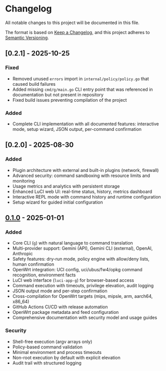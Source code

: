 # Changelog

All notable changes to this project will be documented in this file.

The format is based on [Keep a Changelog](https://keepachangelog.com/en/1.0.0/),
and this project adheres to [Semantic Versioning](https://semver.org/spec/v2.0.0.html).

## [0.2.1] - 2025-10-25

### Fixed
- Removed unused `errors` import in `internal/policy/policy.go` that caused build failures
- Added missing `cmd/g/main.go` CLI entry point that was referenced in documentation but not present in repository
- Fixed build issues preventing compilation of the project

### Added
- Complete CLI implementation with all documented features: interactive mode, setup wizard, JSON output, per-command confirmation

## [0.2.0] - 2025-08-30

### Added
- Plugin architecture with external and built-in plugins (network, firewall)
- Advanced security: command sandboxing with resource limits and monitoring
- Usage metrics and analytics with persistent storage
- Enhanced LuCI web UI: real-time status, history, metrics dashboard
- Interactive REPL mode with command history and runtime configuration
- Setup wizard for guided initial configuration

## [0.1.0] - 2025-01-01

### Added
- Core CLI (`g`) with natural language to command translation
- Multi-provider support: Gemini (API), Gemini CLI (external), OpenAI, Anthropic
- Safety features: dry-run mode, policy engine with allow/deny lists, human confirmation
- OpenWrt integration: UCI config, uci/ubus/fw4/opkg command recognition, environment facts
- LuCI web interface (`luci-app-g`) for browser-based access
- Command execution with timeouts, privilege elevation, audit logging
- JSON output mode and per-step confirmation
- Cross-compilation for OpenWrt targets (mips, mipsle, arm, aarch64, x86_64)
- GitHub Actions CI/CD with release automation
- OpenWrt package metadata and feed configuration
- Comprehensive documentation with security model and usage guides

### Security
- Shell-free execution (argv arrays only)
- Policy-based command validation
- Minimal environment and process timeouts
- Non-root execution by default with explicit elevation
- Audit trail with structured logging

[0.1.0]: https://github.com/aezizhu/g/releases/tag/v0.1.0
